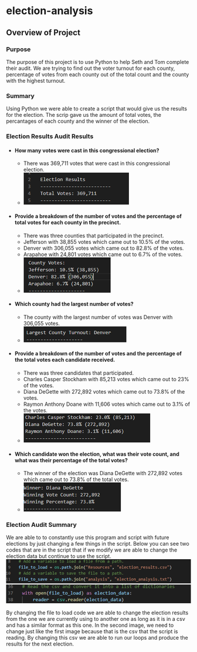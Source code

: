 # election-analysis

## Overview of Project

### Purpose
The purpose of this project is to use Python to help Seth and Tom complete their audit. We are trying to find out the voter turnout for each county, percentage of votes from each county out of the total count and the county with the highest turnout. 

### Summary
Using Python we were able to create a script that would give us the results for the election. The scrip gave us the amount of total votes, the percantages of each county and the winner of the election.  

### Election Results Audit Results

* #### How many votes were cast in this congressional election?
  * There was 369,711 votes that were cast in this congressional election.
  * ![This is an image](https://github.com/clarosjorge21/election-analysis/blob/099df3d9416a456c35686d87bac1a5728a26bf12/Resources/Total%20Votes.PNG)

* #### Provide a breakdown of the number of votes and the percentage of total votes for each county in the precinct.
  * There was three counties that participated in the precinct.
  * Jefferson with 38,855 votes which came out to 10.5% of the votes.
  * Denver with 306,055 votes which came out to 82.8% of the votes.
  * Arapahoe with 24,801 votes which came out to 6.7% of the votes. 
  * ![This is an image](https://github.com/clarosjorge21/election-analysis/blob/20470cf6fc40babcfaf3e53f8d82dfa55ba74e05/Resources/3%20counties.PNG)
 
* #### Which county had the largest number of votes?
  * The county with the largest number of votes was Denver with 306,055 votes.
  * ![This is an image](https://github.com/clarosjorge21/election-analysis/blob/20470cf6fc40babcfaf3e53f8d82dfa55ba74e05/Resources/largest%20county%20vote.PNG)

* #### Provide a breakdown of the number of votes and the percentage of the total votes each candidate received.
  * There was three candidates that participated. 
  * Charles Casper Stockham with 85,213 votes which came out to 23% of the votes.
  * Diana DeGette with 272,892 votes which came out to 73.8% of the votes.
  * Raymon Anthony Doane with 11,606 votes which came out to 3.1% of the votes.
  * ![This is an image](https://github.com/clarosjorge21/election-analysis/blob/20470cf6fc40babcfaf3e53f8d82dfa55ba74e05/Resources/3%20candidates.PNG) 

* #### Which candidate won the election, what was their vote count, and what was their percentage of the total votes?
  * The winner of the election was Diana DeGette with 272,892 votes which came out to 73.8% of the total votes.
  * ![This is an image](https://github.com/clarosjorge21/election-analysis/blob/20470cf6fc40babcfaf3e53f8d82dfa55ba74e05/Resources/Winner.PNG) 

### Election Audit Summary

We are able to to constantly use this program and script with future elections by just changing a few things in the script. Below you can see two codes that are in the script that if we modify we are able to change the election data but continue to use the script.
![This is an image](https://github.com/clarosjorge21/election-analysis/blob/873fe20a544154ebc93e39ec5423492ce756e51e/Resources/modify%201.PNG)
![This is an image](https://github.com/clarosjorge21/election-analysis/blob/873fe20a544154ebc93e39ec5423492ce756e51e/Resources/Modify%202.PNG)

By changing the file to load code we are able to change the election results from the one we are currently using to another one as long as it is in a csv and has a similar format as this one. In the second image, we need to change just like the first image because that is the csv that the script is reading. By changing this csv we are able to run our loops and produce the results for the next election. 

